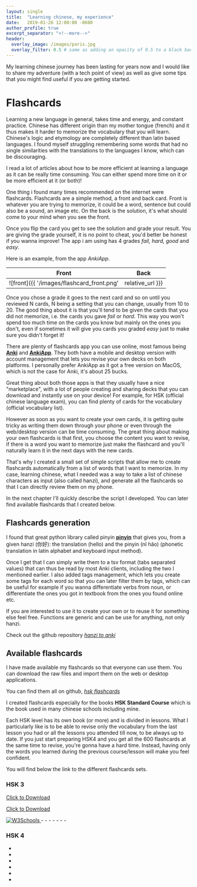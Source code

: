 ```yaml
---
layout: single
title:  "Learning chinese, my experience"
date:   2019-01-26 12:00:00 -0600
author_profile: true
excerpt_separator: "<!--more-->"
header:
  overlay_image: /images/paris.jpg
  overlay_filter: 0.5 # same as adding an opacity of 0.5 to a black background
---
```



My learning chinese journey has been lasting for years now and I would like to share my adventure (with a tech point of view) as well as give some tips that you might find useful if you are getting started.

<!--more-->

# Flashcards

Learning a new language in general, takes time and energy, and constant practice. Chinese has different origin than my mother tongue (french) and it thus makes it harder to memorize the vocabulary that you will learn. Chinese's logic and etymology are completely different than latin based languages.
I found myself struggling remembering some words that had no single similarities with the translations to the languages I know, which can be discouraging.

I read a lot of articles about how to be more efficient at learning a language as it can be really time consuming. You can either spend more time on it or be more efficient at it (or both)!

One thing i found many times recommended on the internet were flashcards. Flashcards are a simple method, a front and back card. Front is whatever you are trying to memorize, it could be a word, sentence but could also be a sound, an image etc. On the back is the solution, it's what should come to your mind when you see the front.

Once you flip the card you get to see the solution and grade your result. You are giving the grade yourself, it is no point to cheat, you'd better be honest if you wanna improve! The app i am using has 4 grades _fail, hard, good_ and _easy_.

Here is an example, from the app _AnkiApp_.

| Front         | Back           |
|:-------------:|:-------------:|
| ![front]({{ '/images/flashcard_front.png' | relative_url }}) | ![back]({{ '/images/flashcard_back.png' | relative_url }})  |

Once you chose a grade it goes to the next card and so on until you reviewed N cards, N being a setting that you can change, usually from 10 to 20.
The good thing about it is that you'll tend to be given the cards that you did not memorize, i.e. the cards you gave _fail_ or _hard_. This way you won't spend too much time on the cards you know but mainly on the ones you don't, even if sometimes it will give you cards you graded _easy_ just to make sure you didn't forget it!

There are plenty of flashcards app you can use online, most famous being [**Anki**](https://apps.ankiweb.net) and [**AnkiApp**](https://www.ankiapp.com).
They both have a mobile and desktop version with account management that lets you revise your own decks on both platforms.
I personally prefer AnkiApp as it got a free version on MacOS, which is not the case for Anki, it's about 25 bucks.

Great thing about both those apps is that they usually have a nice "marketplace", with a lot of people creating and sharing decks that you can download and instantly use on your device! For example, for HSK (official chinese language exam), you can find plenty of cards for the vocabulary (official vocabulary list).

However as soon as you want to create your own cards, it is getting quite tricky as writing them down through your phone or even through the web/desktop version can be time consuming. The great thing about making your own flashcards is that first, you choose the content you want to revise, if there is a word you want to memorize just make the flashcard and you'll naturally learn it in the next days with the new cards.


That's why I created a small set of simple scripts that allow me to create flashcards automatically from a list of words that I want to memorize. In my case, learning chinese, what I needed was a way to take a list of chinese characters as input (also called hanzi), and generate all the flashcards so that I can directly review them on my phone.

In the next chapter I'll quickly describe the script I developed. You can later find available flashcards that I created below.

## Flashcards generation

I found that great python library called pinyin [**pinyin**](http://pinyin.lxyu.net) that gives you, from a given hanzi (你好): the translation (hello) and the pinyin (nĭ hăo) (phonetic translation in latin alphabet and keyboard input method).

Once I get that I can simply write them to a tsv format (tabs separated values) that can thus be read by most Anki clients, including the two I mentioned earlier. I also added tags management, which lets you create some tags for each word so that you can later filter them by tags, which can be useful for example if you wanna differentiate verbs from noun, or differentiate the ones you got in textbook from the ones you found online etc.

If you are interested to use it to create your own or to reuse it for something else feel free. Functions are generic and can be use for anything, not only hanzi.

Check out the github repository [_hanzi to anki_](https://github.com/RafaelCartenet/hanzi_to_anki)

## Available flashcards

I have made available my flashcards so that everyone can use them.
You can download the raw files and import them on the web or desktop applications.

You can find them all on github, [_hsk flashcards_](https://github.com/RafaelCartenet/hsk_flashcards)

I created flashcards especially for the books **HSK Standard Course** which is the book used in many chinese schools including mine.

Each HSK level has its own book (or more) and is divided in lessons. What I particularly like is to be able to revise only the vocabulary from the last lesson you had or all the lessons you attended till now, to be always up to date. If you just start preparing HSK4 and you get all the 600 flashcards at the same time to revise, you're gonna have a hard time. Instead, having only the words you learned during the previous course/lesson will make you feel confident.

You will find below the link to the different flashcards sets.

### HSK 3

<a href="images/alphastar-diff.png" download>Click to Download</a>

<a href="https://raw.githubusercontent.com/RafaelCartenet/hsk_flashcards/master/output_flashcards/hsk3/all_lessons.tsv" download>Click to Download</a>


<a href="https://raw.githubusercontent.com/RafaelCartenet/hsk_flashcards/master/output_flashcards/hsk3/all_lessons.tsv" download>
  <img src="https://raw.githubusercontent.com/RafaelCartenet/hsk_flashcards/master/output_flashcards/hsk3/all_lessons.tsv" alt="W3Schools">
</a>
-
-
-
-
-
-
-

### HSK 4

-
-
-
-
-
-
